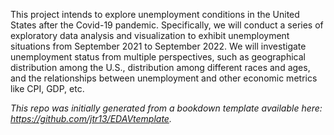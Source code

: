 This project intends to explore unemployment conditions in the United States after the Covid-19 pandemic. Specifically, we will conduct a series of exploratory data analysis and visualization to exhibit unemployment situations from September 2021 to September 2022. We will investigate unemployment status from multiple perspectives, such as geographical distribution among the U.S., distribution among different races and ages, and the relationships between unemployment and other economic metrics like CPI, GDP, etc. 


*This repo was initially generated from a bookdown template available here: https://github.com/jtr13/EDAVtemplate.*	



